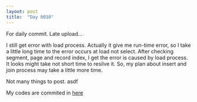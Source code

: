 ```yaml
---
layout: post
title:  "Day 0010"
---
```

For daily commit.
Late upload...

I still get error with load process. Actually it give me run-time error, so I take a little long time to the error occurs at load not select. After checking segment, page and record index, I get the error is caused by load process. It looks might take not short time to resilve it. So, my plan about insert and join process may take a little more time.

Not many things to post.
asdf

My codes are commited in [here]

[here]: https://github.com/Jyon-k/selfDB
